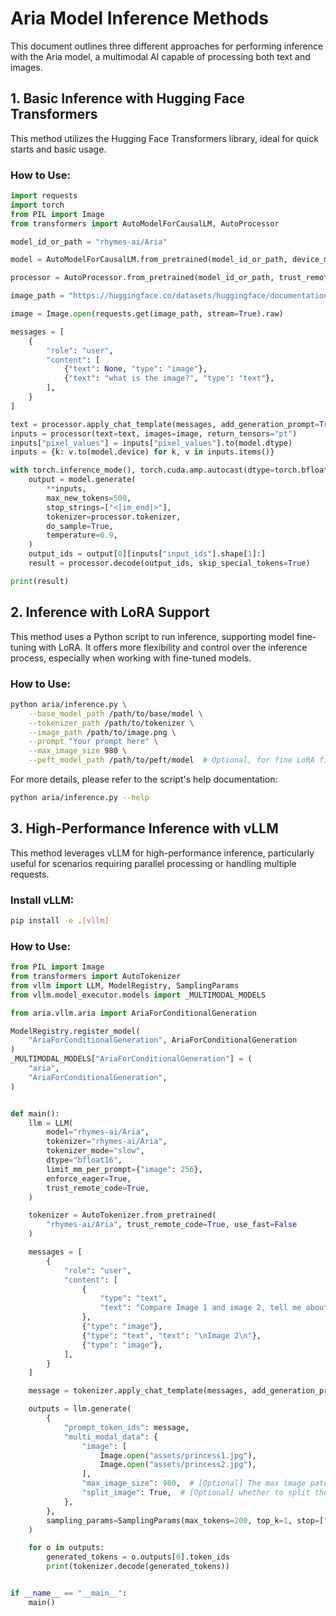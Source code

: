 # Aria Model Inference Methods

This document outlines three different approaches for performing inference with the Aria model, a multimodal AI capable of processing both text and images.

## 1. Basic Inference with Hugging Face Transformers

This method utilizes the Hugging Face Transformers library, ideal for quick starts and basic usage.

### How to Use:
```python
import requests
import torch
from PIL import Image
from transformers import AutoModelForCausalLM, AutoProcessor

model_id_or_path = "rhymes-ai/Aria"

model = AutoModelForCausalLM.from_pretrained(model_id_or_path, device_map="auto", torch_dtype=torch.bfloat16, trust_remote_code=True)

processor = AutoProcessor.from_pretrained(model_id_or_path, trust_remote_code=True)

image_path = "https://huggingface.co/datasets/huggingface/documentation-images/resolve/main/diffusers/cat.png"

image = Image.open(requests.get(image_path, stream=True).raw)

messages = [
    {
        "role": "user",
        "content": [
            {"text": None, "type": "image"},
            {"text": "what is the image?", "type": "text"},
        ],
    }
]

text = processor.apply_chat_template(messages, add_generation_prompt=True)
inputs = processor(text=text, images=image, return_tensors="pt")
inputs["pixel_values"] = inputs["pixel_values"].to(model.dtype)
inputs = {k: v.to(model.device) for k, v in inputs.items()}

with torch.inference_mode(), torch.cuda.amp.autocast(dtype=torch.bfloat16):
    output = model.generate(
        **inputs,
        max_new_tokens=500,
        stop_strings=["<|im_end|>"],
        tokenizer=processor.tokenizer,
        do_sample=True,
        temperature=0.9,
    )
    output_ids = output[0][inputs["input_ids"].shape[1]:]
    result = processor.decode(output_ids, skip_special_tokens=True)

print(result)
```

## 2. Inference with LoRA Support

This method uses a Python script to run inference, supporting model fine-tuning with LoRA. It offers more flexibility and control over the inference process, especially when working with fine-tuned models.

### How to Use:
```bash
python aria/inference.py \
    --base_model_path /path/to/base/model \
    --tokenizer_path /path/to/tokenizer \
    --image_path /path/to/image.png \
    --prompt "Your prompt here" \
    --max_image_size 980 \
    --peft_model_path /path/to/peft/model  # Optional, for fine LoRA fine-tuned models
```

For more details, please refer to the script's help documentation:
```bash
python aria/inference.py --help
```

## 3. High-Performance Inference with vLLM

This method leverages vLLM for high-performance inference, particularly useful for scenarios requiring parallel processing or handling multiple requests.

### Install vLLM:
```bash
pip install -e .[vllm]
```

### How to Use:
```python
from PIL import Image
from transformers import AutoTokenizer
from vllm import LLM, ModelRegistry, SamplingParams
from vllm.model_executor.models import _MULTIMODAL_MODELS

from aria.vllm.aria import AriaForConditionalGeneration

ModelRegistry.register_model(
    "AriaForConditionalGeneration", AriaForConditionalGeneration
)
_MULTIMODAL_MODELS["AriaForConditionalGeneration"] = (
    "aria",
    "AriaForConditionalGeneration",
)


def main():
    llm = LLM(
        model="rhymes-ai/Aria",
        tokenizer="rhymes-ai/Aria",
        tokenizer_mode="slow",
        dtype="bfloat16",
        limit_mm_per_prompt={"image": 256},
        enforce_eager=True,
        trust_remote_code=True,
    )

    tokenizer = AutoTokenizer.from_pretrained(
        "rhymes-ai/Aria", trust_remote_code=True, use_fast=False
    )

    messages = [
        {
            "role": "user",
            "content": [
                {
                    "type": "text",
                    "text": "Compare Image 1 and image 2, tell me about the differences between image 1 and image 2.\nImage 1\n",
                },
                {"type": "image"},
                {"type": "text", "text": "\nImage 2\n"},
                {"type": "image"},
            ],
        }
    ]

    message = tokenizer.apply_chat_template(messages, add_generation_prompt=True)

    outputs = llm.generate(
        {
            "prompt_token_ids": message,
            "multi_modal_data": {
                "image": [
                    Image.open("assets/princess1.jpg"),
                    Image.open("assets/princess2.jpg"),
                ],
                "max_image_size": 980,  # [Optional] The max image patch size, default `980`
                "split_image": True,  # [Optional] whether to split the images, default `False`
            },
        },
        sampling_params=SamplingParams(max_tokens=200, top_k=1, stop=["<|im_end|>"]),
    )

    for o in outputs:
        generated_tokens = o.outputs[0].token_ids
        print(tokenizer.decode(generated_tokens))


if __name__ == "__main__":
    main()

```
